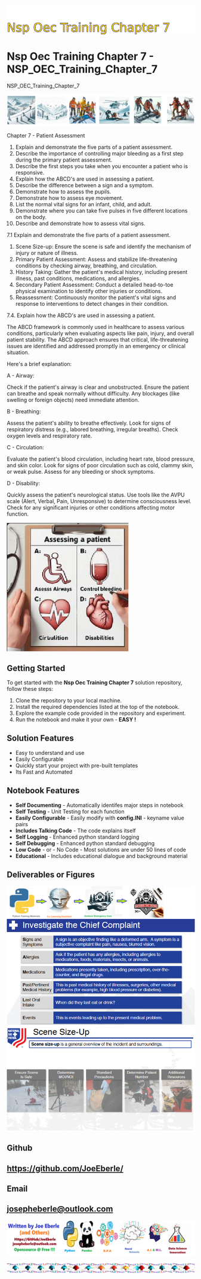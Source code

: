 
![Image image_filename](solution_sign.png)

# Nsp Oec Training Chapter 7 - NSP_OEC_Training_Chapter_7
NSP_OEC_Training_Chapter_7

![Image image_filename](code.png)

Chapter 7 - Patient Assessment

1. Explain and demonstrate the five parts of a patient assessment.
2. Describe the importance of controlling major bleeding as a first step during the primary patient assessment.
3. Describe the first steps you take when you encounter a patient who is responsive.
4. Explain how the ABCD's are used in assessing a patient.
5. Describe the difference between a sign and a symptom.
6. Demonstrate how to assess the pupils.
7. Demonstrate how to assess eye movement.
8. List the normal vital signs for an infant, child, and adult.
9. Demonstrate where you can take five pulses in five different locations on the body.
10. Describe and demonstrate how to assess vital signs.

7.1 Explain and demonstrate the five parts of a patient assessment.

1. Scene Size-up: Ensure the scene is safe and identify the mechanism of injury or nature of illness.
2. Primary Patient Assessment: Assess and stabilize life-threatening conditions by checking airway, breathing, and circulation.
3. History Taking: Gather the patient's medical history, including present illness, past conditions, medications, and allergies.
4. Secondary Patient Assessment: Conduct a detailed head-to-toe physical examination to identify other injuries or conditions.
5. Reassessment: Continuously monitor the patient's vital signs and response to interventions to detect changes in their condition.


7.4. Explain how the ABCD's are used in assessing a patient.

The ABCD framework is commonly used in healthcare to assess various conditions, particularly when evaluating
aspects like pain, injury, and overall patient stability. The ABCD approach ensures that critical, life-threatening 
issues are identified and addressed promptly in an emergency or clinical situation.

Here's a brief explanation:

A - Airway:

Check if the patient's airway is clear and unobstructed.
Ensure the patient can breathe and speak normally without difficulty.
Any blockages (like swelling or foreign objects) need immediate attention.

B - Breathing:

Assess the patient's ability to breathe effectively.
Look for signs of respiratory distress (e.g., labored breathing, irregular breaths).
Check oxygen levels and respiratory rate.

C - Circulation:

Evaluate the patient's blood circulation, including heart rate, blood pressure, and skin color.
Look for signs of poor circulation such as cold, clammy skin, or weak pulse.
Assess for any bleeding or shock symptoms.


D - Disability:

Quickly assess the patient's neurological status.
Use tools like the AVPU scale (Alert, Verbal, Pain, Unresponsive) to determine consciousness level.
Check for any significant injuries or other conditions affecting motor function.


![Image image_filename](sample.png)

## Getting Started
To get started with the **Nsp Oec Training Chapter 7** solution repository, follow these steps:
1. Clone the repository to your local machine.
2. Install the required dependencies listed at the top of the notebook.
3. Explore the example code provided in the repository and experiment.
4. Run the notebook and make it your own - **EASY !**
    
## Solution Features
- Easy to understand and use  
- Easily Configurable 
- Quickly start your project with pre-built templates
- Its Fast and Automated

## Notebook Features
- **Self Documenting** - Automatically identifes major steps in notebook 
- **Self Testing** - Unit Testing for each function
- **Easily Configurable** - Easily modify with **config.INI** - keyname value pairs
- **Includes Talking Code** - The code explains itself 
- **Self Logging** - Enhanced python standard logging   
- **Self Debugging** - Enhanced python standard debugging
- **Low Code** - or - No Code  - Most solutions are under 50 lines of code
- **Educational** - Includes educational dialogue and background material
    
## Deliverables or Figures
 ![additional_image](NSP_OEC_Training_Chapter_7.png)  <br>![additional_image](sample_taking_history.png)  <br>![additional_image](scene_size_up.png)  <br>
    

## Github    
## https://github.com/JoeEberle/ 

## Email 
## josepheberle@outlook.com 

    
![Developer](developer.png)

![Brand](brand.png)
    